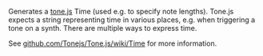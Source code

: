 Generates a [tone.js](https://tonejs.github.io) Time (used e.g. to specify note lengths). Tone.js expects a string representing time in various places, e.g. when triggering a tone on a synth. There are multiple ways to express time.

See [github.com/Tonejs/Tone.js/wiki/Time](https://github.com/Tonejs/Tone.js/wiki/Time) for more information.